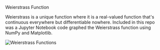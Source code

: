 Weierstrass Function

Weierstrass is a unique function where it is a real-valued function that's continuous everywhere but differentiable nowhere.
Included in this repo was a Jupyter Notebook code graphed the Weierstrass function using NumPy and Matplotlib.

![Weierstrass Functions](https://user-images.githubusercontent.com/88787873/209896404-1cc33604-a2c2-414a-9062-794caefe6433.png)
